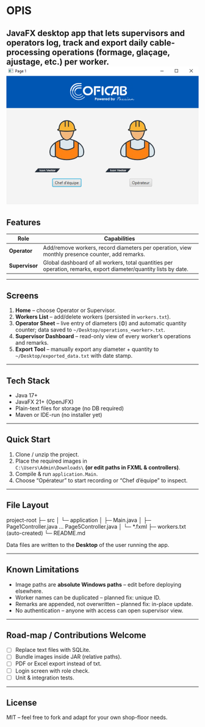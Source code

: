 # OPIS 
JavaFX desktop app that lets supervisors and operators log, track and export daily cable-processing operations (formage, glaçage, ajustage, etc.) per worker.
<img src="hero.png" alt="Coficab Tracker Screenshot" width="800"/>
---

## Features
| Role | Capabilities |
|------|--------------|
| **Operator** | Add/remove workers, record diameters per operation, view monthly presence counter, add remarks. |
| **Supervisor** | Global dashboard of all workers, total quantities per operation, remarks, export diameter/quantity lists by date. |

---

## Screens
1. **Home** – choose Operator or Supervisor.  
2. **Workers List** – add/delete workers (persisted in `workers.txt`).  
3. **Operator Sheet** – live entry of diameters (Φ) and automatic quantity counter; data saved to `~/Desktop/operations_<worker>.txt`.  
4. **Supervisor Dashboard** – read-only view of every worker’s operations and remarks.  
5. **Export Tool** – manually export any diameter + quantity to `~/Desktop/exported_data.txt` with date stamp.

---

## Tech Stack
* Java 17+  
* JavaFX 21+ (OpenJFX)  
* Plain-text files for storage (no DB required)  
* Maven or IDE-run (no installer yet)

---

## Quick Start
1. Clone / unzip the project.
2. Place the required images in  
   `C:\Users\Admin\Downloads\` **(or edit paths in FXML & controllers)**.  
3. Compile & run `application.Main`.
4. Choose “Opérateur” to start recording or “Chef d’équipe” to inspect.

---

## File Layout
project-root
├─ src
│  └─ application
│     ├─ Main.java
│     ├─ Page1Controller.java  … Page5Controller.java
│     └─ *.fxml
├─ workers.txt                  (auto-created)
└─ README.md

Data files are written to the **Desktop** of the user running the app.

---

## Known Limitations
* Image paths are **absolute Windows paths** – edit before deploying elsewhere.  
* Worker names can be duplicated – planned fix: unique ID.  
* Remarks are appended, not overwritten – planned fix: in-place update.  
* No authentication – anyone with access can open supervisor view.

---

## Road-map / Contributions Welcome
* [ ] Replace text files with SQLite.  
* [ ] Bundle images inside JAR (relative paths).  
* [ ] PDF or Excel export instead of txt.  
* [ ] Login screen with role check.  
* [ ] Unit & integration tests.

---

## License
MIT – feel free to fork and adapt for your own shop-floor needs.
